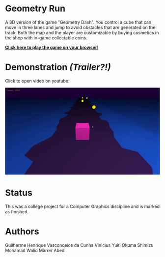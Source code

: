 # Geometry Run
A 3D version of the game "Geometry Dash". You control a cube that can move in three lanes and jump to avoid obstacles that are generated on the track. Both the map and the player are customizable by buying cosmetics in the shop with in-game collectable coins.

**[Click here to play the game on your browser!](https://guihvc.github.io/Geometry-Run/)**

# Demonstration *(Trailer?!)*

Click to open video on youtube:

[![Click here to play the video!](thumbnail.png)](https://youtu.be/60znu2Ub83c)

# Status

This was a college project for a Computer Graphics discipline and is marked as finished.

# Authors

Guilherme Henrique Vasconcelos da Cunha
Vinicius Yuiti Okuma Shimizu
Mohamad Walid Marrer Abed
